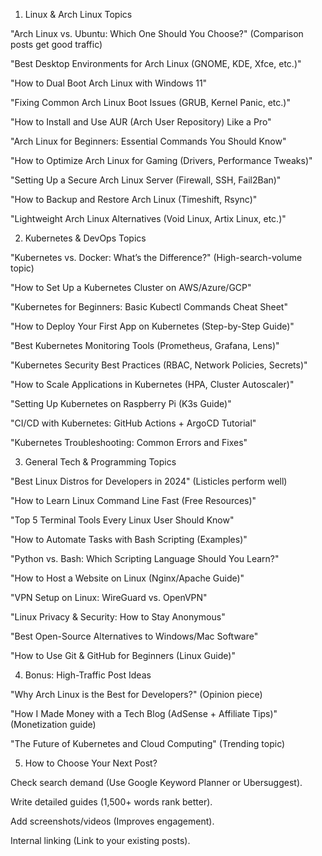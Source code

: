1. Linux & Arch Linux Topics
   
"Arch Linux vs. Ubuntu: Which One Should You Choose?" (Comparison posts get good traffic)

"Best Desktop Environments for Arch Linux (GNOME, KDE, Xfce, etc.)"

"How to Dual Boot Arch Linux with Windows 11"

"Fixing Common Arch Linux Boot Issues (GRUB, Kernel Panic, etc.)"

"How to Install and Use AUR (Arch User Repository) Like a Pro"

"Arch Linux for Beginners: Essential Commands You Should Know"

"How to Optimize Arch Linux for Gaming (Drivers, Performance Tweaks)"

"Setting Up a Secure Arch Linux Server (Firewall, SSH, Fail2Ban)"

"How to Backup and Restore Arch Linux (Timeshift, Rsync)"

"Lightweight Arch Linux Alternatives (Void Linux, Artix Linux, etc.)"

2. Kubernetes & DevOps Topics

"Kubernetes vs. Docker: What’s the Difference?" (High-search-volume topic)

"How to Set Up a Kubernetes Cluster on AWS/Azure/GCP"

"Kubernetes for Beginners: Basic Kubectl Commands Cheat Sheet"

"How to Deploy Your First App on Kubernetes (Step-by-Step Guide)"

"Best Kubernetes Monitoring Tools (Prometheus, Grafana, Lens)"

"Kubernetes Security Best Practices (RBAC, Network Policies, Secrets)"

"How to Scale Applications in Kubernetes (HPA, Cluster Autoscaler)"

"Setting Up Kubernetes on Raspberry Pi (K3s Guide)"

"CI/CD with Kubernetes: GitHub Actions + ArgoCD Tutorial"

"Kubernetes Troubleshooting: Common Errors and Fixes"

3. General Tech & Programming Topics

"Best Linux Distros for Developers in 2024" (Listicles perform well)

"How to Learn Linux Command Line Fast (Free Resources)"

"Top 5 Terminal Tools Every Linux User Should Know"

"How to Automate Tasks with Bash Scripting (Examples)"

"Python vs. Bash: Which Scripting Language Should You Learn?"

"How to Host a Website on Linux (Nginx/Apache Guide)"

"VPN Setup on Linux: WireGuard vs. OpenVPN"

"Linux Privacy & Security: How to Stay Anonymous"

"Best Open-Source Alternatives to Windows/Mac Software"

"How to Use Git & GitHub for Beginners (Linux Guide)"

4. Bonus: High-Traffic Post Ideas

"Why Arch Linux is the Best for Developers?" (Opinion piece)

"How I Made Money with a Tech Blog (AdSense + Affiliate Tips)" (Monetization guide)

"The Future of Kubernetes and Cloud Computing" (Trending topic)

5. How to Choose Your Next Post?

Check search demand (Use Google Keyword Planner or Ubersuggest).

Write detailed guides (1,500+ words rank better).

Add screenshots/videos (Improves engagement).

Internal linking (Link to your existing posts).